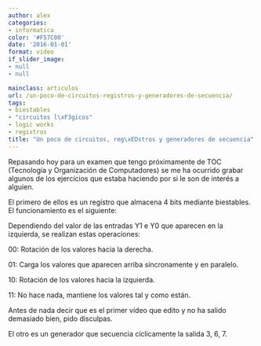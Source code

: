 ```yaml
---
author: alex
categories:
- informatica
color: '#F57C00'
date: '2016-01-01'
format: video
if_slider_image:
- null
- null

mainclass: articulos
url: /un-poco-de-circuitos-registros-y-generadores-de-secuencia/
tags:
- biestables
- "circuitos l\xF3gicos"
- logic works
- registros
title: "Un poco de circuitos, reg\xEDstros y generadores de secuencia"
---
```


Repasando hoy para un examen que tengo próximamente de TOC (Tecnología y Organización de Computadores) se me ha ocurrido grabar algunos de los ejercícios que estaba haciendo por si le son de interés a alguien.

El primero de ellos es un regístro que almacena 4 bits mediante biestables. El funcionamiento es el siguiente:

Dependiendo del valor de las entradas Y1 e Y0 que aparecen en la izquierda, se realizan estas operaciones:

<p >
  00: Rotación de los valores hacia la derecha.
</p>
<p >
  01: Carga los valores que aparecen arriba síncronamente y en paralelo.
</p>
<p >
  10: Rotación de los valores hacia la izquierda.
</p>
<p >
  11: No hace nada, mantiene los valores tal y como están.
</p>

Antes de nada decir que es el primer vídeo que edito y no ha salido demasiado bien, pido disculpas.

<span class="embed-youtube" ></span>

El otro es un generador que secuencia cíclicamente la salida 3, 6, 7.

<span class="embed-youtube" ></span>
